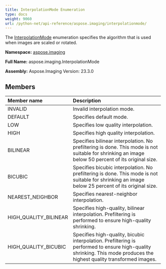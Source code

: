 ```yaml
---
title: InterpolationMode Enumeration
type: docs
weight: 9060
url: /python-net/api-reference/aspose.imaging/interpolationmode/
---
```


The [InterpolationMode](/imaging/python-net/api-reference/aspose.imaging/interpolationmode/) enumeration specifies the algorithm that is used when images are scaled or rotated.

**Namespace:** [aspose.imaging](/imaging/python-net/api-reference/aspose.imaging/)

**Full Name:** aspose.imaging.InterpolationMode

**Assembly:**  Aspose.Imaging Version: 23.3.0

## **Members**
|**Member name**|**Description**|
| :- | :- |
|INVALID|Invalid interpolation mode.|
|DEFAULT|Specifies default mode.|
|LOW|Specifies low quality interpolation.|
|HIGH|Specifies high quality interpolation.|
|BILINEAR|Specifies bilinear interpolation. No prefiltering is done. This mode is not suitable for shrinking an image below 50 percent of its original size.|
|BICUBIC|Specifies bicubic interpolation. No prefiltering is done. This mode is not suitable for shrinking an image below 25 percent of its original size.|
|NEAREST_NEIGHBOR|Specifies nearest-neighbor interpolation.|
|HIGH_QUALITY_BILINEAR|Specifies high-quality, bilinear interpolation. Prefiltering is performed to ensure high-quality shrinking.|
|HIGH_QUALITY_BICUBIC|Specifies high-quality, bicubic interpolation. Prefiltering is performed to ensure high-quality shrinking. This mode produces the highest quality transformed images.|
